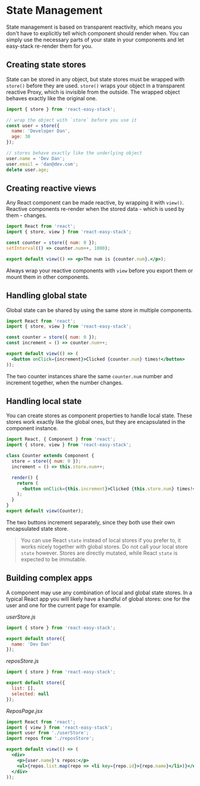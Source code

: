 # State Management

State management is based on transparent reactivity, which means you don't have to explicitly tell which component should render when. You can simply use the necessary parts of your state in your components and let easy-stack re-render them for you.

## Creating state stores

State can be stored in any object, but state stores must be wrapped with `store()` before they are used. `store()` wraps your object in a transparent reactive Proxy, which is invisible from the outside. The wrapped object behaves exactly like the original one.

```js
import { store } from 'react-easy-stack';

// wrap the object with `store` before you use it
const user = store({
  name: 'Developer Dan',
  age: 30
});

// stores behave exactly like the underlying object
user.name = 'Dev Dan';
user.email = 'dan@dev.com';
delete user.age;
```

## Creating reactive views

Any React component can be made reactive, by wrapping it with `view()`. Reactive components re-render when the stored data - which is used by them - changes.

```jsx
import React from 'react';
import { store, view } from 'react-easy-stack';

const counter = store({ num: 0 });
setInterval(() => counter.num++, 1000);

export default view(() => <p>The num is {counter.num}.</p>);
```

<div id="basic-demo"></div>

Always wrap your reactive components with `view` before you export them or mount them in other components.

## Handling global state

Global state can be shared by using the same store in multiple components.

```jsx
import React from 'react';
import { store, view } from 'react-easy-stack';

const counter = store({ num: 0 });
const increment = () => counter.num++;

export default view(() => (
  <button onClick={increment}>Clicked {counter.num} times!</button>
));
```

<div id="global-demo"></div>

The two counter instances share the same `counter.num` number and increment together, when the number changes.

## Handling local state

You can create stores as component properties to handle local state. These stores work exactly like the global ones, but they are encapsulated in the component instance.

```jsx
import React, { Component } from 'react';
import { store, view } from 'react-easy-stack';

class Counter extends Component {
  store = store({ num: 0 });
  increment = () => this.store.num++;

  render() {
    return (
      <button onClick={this.increment}>Clicked {this.store.num} times!</button>
    );
  }
}
export default view(Counter);
```

<div id="local-demo"></div>

The two buttons increment separately, since they both use their own encapsulated state store.

> You can use React `state` instead of local stores if you prefer to, it works nicely together with global stores. Do not call your local store `state` however. Stores are directly mutated, while React `state` is expected to be immutable.

## Building complex apps

A component may use any combination of local and global state stores. In a typical React app you will likely have a handful of global stores: one for the user and one for the current page for example.

_userStore.js_

```js
import { store } from 'react-easy-stack';

export default store({
  name: 'Dev Dan'
});
```

_reposStore.js_

```js
import { store } from 'react-easy-stack';

export default store({
  list: [],
  selected: null
});
```

_ReposPage.jsx_

```jsx
import React from 'react';
import { view } from 'react-easy-stack';
import user from './userStore';
import repos from './reposStore';

export default view(() => (
  <div>
    <p>{user.name}'s repos:</p>
    <ul>{repos.list.map(repo => <li key={repo.id}>{repo.name}</li>)}</ul>
  </div>
));
```
